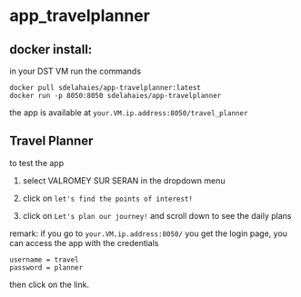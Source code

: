 # app_travelplanner

## docker install:

in your DST VM run the commands
```
docker pull sdelahaies/app-travelplanner:latest
docker run -p 8050:8050 sdelahaies/app-travelplanner
```
the app is available at `your.VM.ip.address:8050/travel_planner`

## Travel Planner

to test the app

1. select VALROMEY SUR SERAN in the dropdown menu

2. click on `let's find the points of interest!`

3. click on `Let's plan our journey!` and scroll down to see the daily plans 

remark: if you go to `your.VM.ip.address:8050/` you get the login page, you can access the app with the credentials 
```
username = travel
password = planner
```
then click on the link.